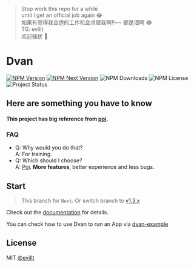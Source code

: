 > Stop work this repo for a while  
> until I get an official job again 😂  
> 如果有觉得我合适的工作机会求砸我啊!!~~ 都是泪啊 😂  
> TG: evillt  
> 欢迎骚扰 🤔


# Dvan

[![NPM Version](https://flat.badgen.net/npm/v/dvan?icon=npm)](https://npmjs.com/package/dvan)
[![NPM Next Version](https://flat.badgen.net/npm/v/dvan/next?icon=npm)](https://npmjs.com/package/dvan/v/next)
![NPM Downloads](https://flat.badgen.net/npm/dt/dvan)
![NPM License](https://flat.badgen.net/npm/license/dvan)
![Project Status](https://flat.badgen.net/badge/status/alpha/yellow)

## Here are something you have to know

#### This project has big reference from [poi](https://github.com/egoist/poi).

### FAQ
- Q: Why would you do that?  
  A: For training.
- Q: Which should I choose?  
  A: [Poi](https://github.com/egoist/poi). **More features**, better experience and less bugs.

## Start

> This branch for `Next`. Or switch branch to [v1.3.x](https://github.com/evillt/dvan/tree/v1.3.x)

Check out the [documentation](https://dvan.js.org) for details.

You can check how to use Dvan to run an App via [dvan-example](https://github.com/dvanjs/dvan-example)

## License
MIT [@evillt](https://github.com/evillt)
